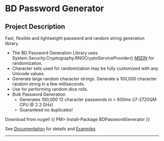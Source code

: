 # BD Password Generator

## Project Description
Fast, flexible and lightweight password and random string generation library.

* The BD Password Generation Library uses System.Security.Cryptography.RNGCryptoServiceProvider() [MSDN](http://msdn.microsoft.com/en-us/library/system.security.cryptography.rngcryptoserviceprovider.aspx) for randomization.  
* Character sets used for randomization may be fully customized with any Unicode values.  
* Generate large random character strings.  Generate a 100,000 character random string in a few milliseconds.  
* Use for performing random dice rolls.
* Bulk Password Generation
	* Generates 100,000 12 character passwords in < 600ms (i7-2720QM CPU @ 2.2 GHz)
	* Guaranteed no duplicates!

Download from nuget!
{{ PM> Install-Package BDPasswordGenerator }}

See [Documentation](Documentation) for details and [Examples](Examples)

-----
